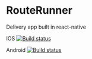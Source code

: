# RouteRunner

Delivery app built in react-native

IOS [![Build status](https://build.appcenter.ms/v0.1/apps/afc9dcd5-08d9-47fa-b3c6-82878fa8d957/branches/dev/badge)](https://appcenter.ms)

Android [![Build status](https://build.appcenter.ms/v0.1/apps/96b9439f-7572-468b-9df8-c804b04b5696/branches/dev/badge)](https://appcenter.ms)
